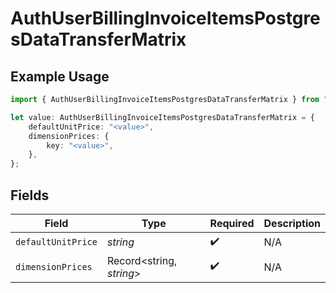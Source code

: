 # AuthUserBillingInvoiceItemsPostgresDataTransferMatrix

## Example Usage

```typescript
import { AuthUserBillingInvoiceItemsPostgresDataTransferMatrix } from "@simplesagar/vercel/models/authuser.js";

let value: AuthUserBillingInvoiceItemsPostgresDataTransferMatrix = {
    defaultUnitPrice: "<value>",
    dimensionPrices: {
        key: "<value>",
    },
};
```

## Fields

| Field                    | Type                     | Required                 | Description              |
| ------------------------ | ------------------------ | ------------------------ | ------------------------ |
| `defaultUnitPrice`       | *string*                 | :heavy_check_mark:       | N/A                      |
| `dimensionPrices`        | Record<string, *string*> | :heavy_check_mark:       | N/A                      |